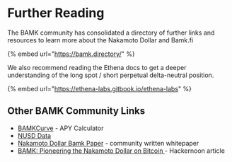 # Further Reading

The BAMK community has consolidated a directory of further links and resources to learn more about the Nakamoto Dollar and Bamk.fi

{% embed url="https://bamk.directory/" %}

We also recommend reading the Ethena docs to get a deeper understanding of the long spot / short perpetual delta-neutral position.

{% embed url="https://ethena-labs.gitbook.io/ethena-labs" %}

## Other BAMK Community Links

* [BAMKCurve](https://bamkchart.web.app/) - APY Calculator
* [NUSD Data](https://nusd-data.com/)
* [Nakamoto Dollar Bamk Paper](https://medium.com/coinmonks/nakamoto-dollar-bamk-paper-0b6554651dbd) - community written whitepaper&#x20;
* [BAMK: Pioneering the Nakamoto Dollar on Bitcoin ](https://hackernoon.com/bamk-pioneering-the-nakamoto-dollar-on-bitcoin)- Hackernoon article&#x20;

